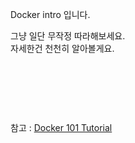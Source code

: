 Docker intro 입니다.  

그냥 일단 무작정 따라해보세요.  
자세한건 천천히 알아볼게요.

​     

​     

​       

참고 : [Docker 101 Tutorial](https://www.docker.com/101-tutorial)